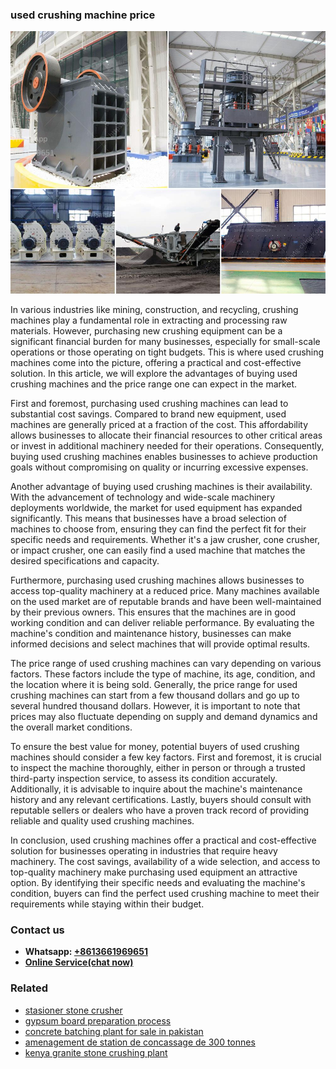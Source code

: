 <h3>used crushing machine price</h3><img src='1708497142.jpg' alt=''><p>In various industries like mining, construction, and recycling, crushing machines play a fundamental role in extracting and processing raw materials. However, purchasing new crushing equipment can be a significant financial burden for many businesses, especially for small-scale operations or those operating on tight budgets. This is where used crushing machines come into the picture, offering a practical and cost-effective solution. In this article, we will explore the advantages of buying used crushing machines and the price range one can expect in the market.</p><p>First and foremost, purchasing used crushing machines can lead to substantial cost savings. Compared to brand new equipment, used machines are generally priced at a fraction of the cost. This affordability allows businesses to allocate their financial resources to other critical areas or invest in additional machinery needed for their operations. Consequently, buying used crushing machines enables businesses to achieve production goals without compromising on quality or incurring excessive expenses.</p><p>Another advantage of buying used crushing machines is their availability. With the advancement of technology and wide-scale machinery deployments worldwide, the market for used equipment has expanded significantly. This means that businesses have a broad selection of machines to choose from, ensuring they can find the perfect fit for their specific needs and requirements. Whether it's a jaw crusher, cone crusher, or impact crusher, one can easily find a used machine that matches the desired specifications and capacity.</p><p>Furthermore, purchasing used crushing machines allows businesses to access top-quality machinery at a reduced price. Many machines available on the used market are of reputable brands and have been well-maintained by their previous owners. This ensures that the machines are in good working condition and can deliver reliable performance. By evaluating the machine's condition and maintenance history, businesses can make informed decisions and select machines that will provide optimal results.</p><p>The price range of used crushing machines can vary depending on various factors. These factors include the type of machine, its age, condition, and the location where it is being sold. Generally, the price range for used crushing machines can start from a few thousand dollars and go up to several hundred thousand dollars. However, it is important to note that prices may also fluctuate depending on supply and demand dynamics and the overall market conditions.</p><p>To ensure the best value for money, potential buyers of used crushing machines should consider a few key factors. First and foremost, it is crucial to inspect the machine thoroughly, either in person or through a trusted third-party inspection service, to assess its condition accurately. Additionally, it is advisable to inquire about the machine's maintenance history and any relevant certifications. Lastly, buyers should consult with reputable sellers or dealers who have a proven track record of providing reliable and quality used crushing machines.</p><p>In conclusion, used crushing machines offer a practical and cost-effective solution for businesses operating in industries that require heavy machinery. The cost savings, availability of a wide selection, and access to top-quality machinery make purchasing used equipment an attractive option. By identifying their specific needs and evaluating the machine's condition, buyers can find the perfect used crushing machine to meet their requirements while staying within their budget.</p><h3>Contact us</h3><ul><li><strong>Whatsapp:&nbsp;<a href="https://wa.me/8613661969651">+8613661969651</a></strong></li><li><a href="https://swt.shibang-china.com/?git&amp;zhl&amp;used crushing machine price"><strong>Online Service(chat now)</strong></a></li></ul><h3>Related</h3><ul><li><a href='stasioner stone crusher.md'>stasioner stone crusher</a></li><li><a href='gypsum board preparation process.md'>gypsum board preparation process</a></li><li><a href='concrete batching plant for sale in pakistan.md'>concrete batching plant for sale in pakistan</a></li><li><a href='amenagement de station de concassage de 300 tonnes.md'>amenagement de station de concassage de 300 tonnes</a></li><li><a href='kenya granite stone crushing plant.md'>kenya granite stone crushing plant</a></li></ul>